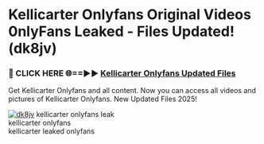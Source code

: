 # Kellicarter Onlyfans Original Videos 0nlyFans Leaked - Files Updated! (dk8jv)

<h3>🔴 CLICK HERE 🌐==►► <a href="https://tinyurl.com/brd5kh86" rel="nofollow">Kellicarter Onlyfans Updated Files</a></h3>

Get Kellicarter Onlyfans and all content. Now you can access all videos and pictures of Kellicarter Onlyfans. New Updated Files 2025!

[![dk8jv](https://i.imgur.com/K7sEzmb.gif)](https://tinyurl.com/brd5kh86)
kellicarter onlyfans leak<br>
kellicarter onlyfans<br>
kellicarter leaked onlyfans